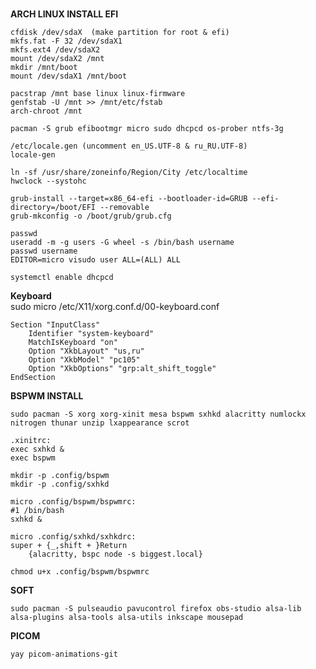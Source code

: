 <img src="https://notabug.org/owl410/owl_dotfiles/raw/master/Hyprland/Hypr_Arch/img/20221115_23h51m53s_grim1.png" width="0" align="center"> 
<img src="https://notabug.org/owl410/owl_dotfiles/raw/master/Hyprland/Hypr_Arch/img/20221115_23h52m09s_grim1.png" width="0" align="center">
<img src="https://notabug.org/owl410/owl_dotfiles/raw/master/Hyprland/Hypr_Arch/img/20221115_23h51m45s_grim1.png" width="0" align="center">
<img src="https://notabug.org/owl410/owl_dotfiles/raw/master/Hyprland/Hypr_Arch/img/20221115_23h51m40s_grim1.png" width="0" align="center"> 

**ARCH LINUX INSTALL EFI**  
  
```
cfdisk /dev/sdaX  (make partition for root & efi)
mkfs.fat -F 32 /dev/sdaX1  
mkfs.ext4 /dev/sdaX2  
mount /dev/sdaX2 /mnt  
mkdir /mnt/boot
mount /dev/sdaX1 /mnt/boot  
  
pacstrap /mnt base linux linux-firmware  
genfstab -U /mnt >> /mnt/etc/fstab  
arch-chroot /mnt  
  
pacman -S grub efibootmgr micro sudo dhcpcd os-prober ntfs-3g  

/etc/locale.gen (uncomment en_US.UTF-8 & ru_RU.UTF-8)  
locale-gen  
  
ln -sf /usr/share/zoneinfo/Region/City /etc/localtime  
hwclock --systohc 

grub-install --target=x86_64-efi --bootloader-id=GRUB --efi-directory=/boot/EFI --removable  
grub-mkconfig -o /boot/grub/grub.cfg  

passwd  
useradd -m -g users -G wheel -s /bin/bash username  
passwd username  
EDITOR=micro visudo user ALL=(ALL) ALL  
  
systemctl enable dhcpcd  
```  

**Keyboard**  
sudo micro /etc/X11/xorg.conf.d/00-keyboard.conf  
```
Section "InputClass"  
    Identifier "system-keyboard"  
    MatchIsKeyboard "on"  
    Option "XkbLayout" "us,ru"  
    Option "XkbModel" "pc105"  
    Option "XkbOptions" "grp:alt_shift_toggle"  
EndSection  
```
  
**BSPWM INSTALL**  
```
sudo pacman -S xorg xorg-xinit mesa bspwm sxhkd alacritty numlockx nitrogen thunar unzip lxappearance scrot  
  
.xinitrc:
exec sxhkd &
exec bspwm

mkdir -p .config/bspwm  
mkdir -p .config/sxhkd  
  
micro .config/bspwm/bspwmrc:
#1 /bin/bash
sxhkd &

micro .config/sxhkd/sxhkdrc:
super + {_,shift + }Return
	{alacritty, bspc node -s biggest.local}
  
chmod u+x .config/bspwm/bspwmrc
``` 

**SOFT**  
```
sudo pacman -S pulseaudio pavucontrol firefox obs-studio alsa-lib alsa-plugins alsa-tools alsa-utils inkscape mousepad     
``` 

**PICOM**  
```
yay picom-animations-git      
``` 